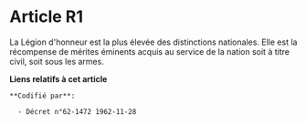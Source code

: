 # Article R1

La Légion d'honneur est la plus élevée des distinctions nationales. Elle est la récompense de mérites éminents acquis au
service de la nation soit à titre civil, soit sous les armes.

**Liens relatifs à cet article**

	**Codifié par**:

	  - Décret n°62-1472 1962-11-28
